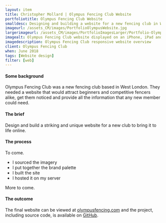```yaml
---
layout: item
title: Christopher Mollard | Olympus Fencing Club Website
portfoliotitle: Olympus Fencing Club Website
smalldesc: Designing and building a website for a new fencing club in West London
imageurl: /assets_CM/images/PortfolioOlympusWebsite.jpg
largerimageurl: /assets_CM/images/PortfolioImagesLarger/Portfolio-OlympusWebsite.jpg
imagealt: Olympus Fencing Club website displayed on an iPhone, iPad and iMac
imagedescription: Olympus Fencing Club responsive website overview
client: Olympus Fencing Club
when: June 2018
tags: [Website design]
filter: [web]
---
```

<h4>Some background</h4>
<p>
Olympus Fencing Club was a new fencing club based in West London.  They needed a website that would attract beginners and competitive fencers alike, get them noticed and provide all the information that any new member could need.
</p>

<h4>The brief</h4>

<p>
Design and build a striking and unique website for a new club to bring it to life online.
</p>

<h4>The process</h4>
<p>
To come.
</p>
<ul>
    <li>I sourced the imagery</li>
<li>I put together the brand palette</li>
<li>I built the site</li>
<li>I hosted it on my server</li>
</ul>

More to come.
<h4>The outcome</h4>
<p>The final website can be viewed at <a href="https://www.olympusfencing.com/" target="_blank">olympusfencing.com</a> and the project, including source code, is available on <a href="https://github.com/iViollard/olympusfencing" target="_blank">GitHub</a>.</p>
<div class="dividewhite4"></div>
<!-- /Post Content -->